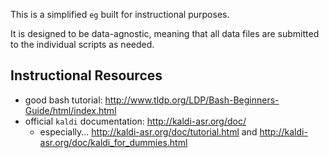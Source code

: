 
 This is a simplified `eg` built for instructional purposes.

 It is designed to be data-agnostic, meaning that all data files are submitted to the individual
 scripts as needed.

 ## Instructional Resources
 
  - good bash tutorial: http://www.tldp.org/LDP/Bash-Beginners-Guide/html/index.html
  - official `kaldi` documentation: http://kaldi-asr.org/doc/
    - especially... http://kaldi-asr.org/doc/tutorial.html and http://kaldi-asr.org/doc/kaldi_for_dummies.html
